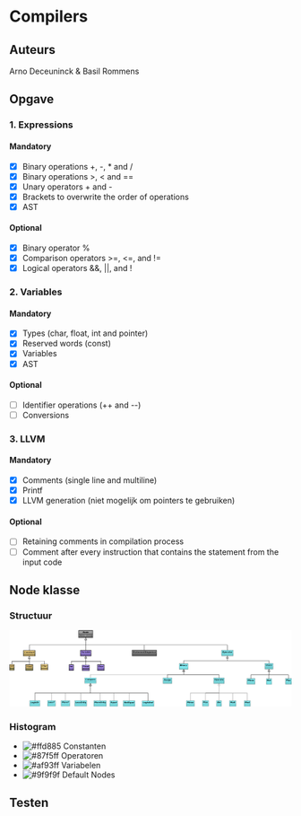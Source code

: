 # Compilers
## Auteurs
Arno Deceuninck & Basil Rommens
## Opgave
### 1. Expressions
#### Mandatory
- [x] Binary operations +, -, * and /
- [x] Binary operations >, < and ==
- [x] Unary operators + and -
- [x] Brackets to overwrite the order of operations
- [x] AST
#### Optional
- [x] Binary operator %
- [x] Comparison operators >=, <=, and !=
- [x] Logical operators &&, ||, and !
### 2. Variables
#### Mandatory
- [x] Types (char, float, int and pointer)
- [x] Reserved words (const)
- [x] Variables
- [x] AST
#### Optional
- [ ] Identifier operations (++ and --)
- [ ] Conversions
### 3. LLVM
#### Mandatory
- [x] Comments (single line and multiline)
- [x] Printf
- [x] LLVM generation (niet mogelijk om pointers te gebruiken)
#### Optional
- [ ] Retaining comments in compilation process
- [ ] Comment after every instruction that contains the statement from the input code

## Node klasse
### Structuur
![alt text](doc/NodeClass.png)

### Histogram
- ![#ffd885](https://placehold.it/15/ffd885/000000?text=+) Constanten
- ![#87f5ff](https://placehold.it/15/87f5ff/000000?text=+) Operatoren
- ![#af93ff](https://placehold.it/15/af93ff/000000?text=+) Variabelen
- ![#9f9f9f](https://placehold.it/15/9f9f9f/000000?text=+) Default Nodes

## Testen
